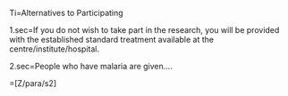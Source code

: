 Ti=Alternatives to Participating

1.sec=If you do not wish to take part in the research, you will be provided with the established standard treatment available at the centre/institute/hospital.

2.sec=People who have malaria are given….

=[Z/para/s2]
